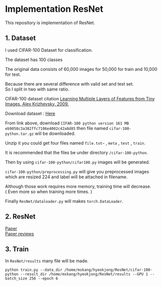 # Implementation ResNet  

This repository is implementation of ResNet.  


## 1. Dataset  

I used CIFAR-100 Dataset for classification.

The dataset has 100 classes

The original data consists of 60,000 images for 50,000 for train and 10,000 for test.  

Because there are several difference with valid set and test set.  
So I split in two with same ratio.  

CIFAR-100 dataset citation [Learning Multiple Layers of Features from Tiny Images, Alex Krizhevsky, 2009.](https://www.cs.toronto.edu/~kriz/learning-features-2009-TR.pdf)  

Download dataset : [Here](https://www.cs.toronto.edu/~kriz/cifar.html)

From link above, download `CIFAR-100 python version	161 MB	eb9058c3a382ffc7106e4002c42a8d85` then file named `cifar-100-python.tar.gz` will be downloaded.  

Unzip it you could get four files named `file.txt~` , `meta` , `test` , `train`.  

It is recommended that the files be under directory `/cifar-100-python`.  

Then by using `cifar-100-python/cifar100.py` images will be generated.  

`cifar-100-python/preprocessing.py` will give you preprocessed images which are resized 224 and label will be attached in filename.  

Although those work requires more memory, training time will decrease.  
( Even more so when training more times. )

Finally `ResNet/dataloader.py` will makes `torch.DataLoader`.  

## 2. ResNet  

[Paper](https://www.cv-foundation.org/openaccess/content_cvpr_2016/papers/He_Deep_Residual_Learning_CVPR_2016_paper.pdf)  
[Paper reviews](https://hyeok-jong.github.io/paper%20base%20line/Paper_ResNet/)  

## 3. Train  
In `ResNet/results` many file will be made.  


`python train.py --data_dir /home/mskang/hyeokjong/ResNet/cifar-100-python --result_dir /home/mskang/hyeokjong/ResNet/results --GPU 1 --batch_size 256 --epoch 6`








